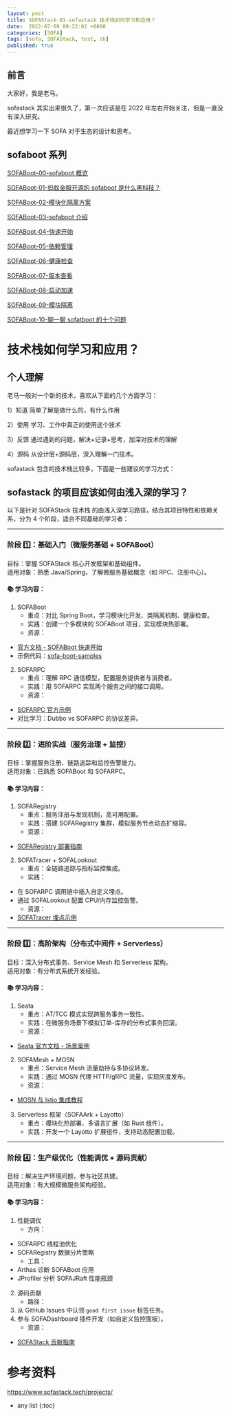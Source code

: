 ```yaml
---
layout: post
title: SOFAStack-01-sofastack 技术栈如何学习和应用？
date:  2022-07-09 09:22:02 +0800
categories: [SOFA]
tags: [sofa, SOFAStack, test, sh]
published: true
---
```





## 前言

大家好，我是老马。

sofastack 其实出来很久了，第一次应该是在 2022 年左右开始关注，但是一直没有深入研究。

最近想学习一下 SOFA 对于生态的设计和思考。

## sofaboot 系列

[SOFABoot-00-sofaboot 概览](https://houbb.github.io/2022/07/09/sofastack-sofaboot-00-overview)

[SOFABoot-01-蚂蚁金服开源的 sofaboot 是什么黑科技？](https://houbb.github.io/2022/07/09/sofastack-sofaboot-01-intro)

[SOFABoot-02-模块化隔离方案](https://houbb.github.io/2022/07/09/sofastack-sofaboot-02-module-iosolation)

[SOFABoot-03-sofaboot 介绍](https://houbb.github.io/2022/07/09/sofastack-sofaboot-03-intro)

[SOFABoot-04-快速开始](https://houbb.github.io/2022/07/09/sofastack-sofaboot-04-quick-start)

[SOFABoot-05-依赖管理](https://houbb.github.io/2022/07/09/sofastack-sofaboot-05-depency-solve)

[SOFABoot-06-健康检查](https://houbb.github.io/2022/07/09/sofastack-sofaboot-06-health-check)

[SOFABoot-07-版本查看](https://houbb.github.io/2022/07/09/sofastack-sofaboot-07-version)

[SOFABoot-08-启动加速](https://houbb.github.io/2022/07/09/sofastack-sofaboot-08-speed-up)

[SOFABoot-09-模块隔离](https://houbb.github.io/2022/07/09/sofastack-sofaboot-09-module-isolation)

[SOFABoot-10-聊一聊 sofatboot 的十个问题](https://houbb.github.io/2022/07/09/sofastack-sofaboot-10-chat-10-q)

# 技术栈如何学习和应用？

## 个人理解

老马一般对一个新的技术，喜欢从下面的几个方面学习：

1）知道 简单了解是做什么的，有什么作用

2）使用 学习、工作中真正的使用这个技术

3）反馈 通过遇到的问题，解决+记录+思考，加深对技术的理解

4）源码 从设计层+源码层，深入理解一门技术。

sofastack 包含的技术栈比较多，下面是一些建议的学习方式：

## sofastack 的项目应该如何由浅入深的学习？

以下是针对 SOFAStack 技术栈 的由浅入深学习路径，结合其项目特性和依赖关系，分为 4 个阶段，适合不同基础的学习者：

---

### 阶段 1️⃣：基础入门（微服务基础 + SOFABoot）
目标：掌握 SOFAStack 核心开发框架和基础组件。  
适用对象：熟悉 Java/Spring，了解微服务基础概念（如 RPC、注册中心）。  

#### 📚 学习内容：
1. SOFABoot  
   - 重点：对比 Spring Boot，学习模块化开发、类隔离机制、健康检查。  
   - 实践：创建一个多模块的 SOFABoot 项目，实现模块热部署。  
   - 资源：  
- [官方文档 - SOFABoot 快速开始](https://www.sofastack.tech/projects/sofa-boot/quick-start/)  
- 示例代码：[sofa-boot-samples](https://github.com/sofastack/sofa-boot-samples)  

2. SOFARPC  
   - 重点：理解 RPC 通信模型，配置服务提供者与消费者。  
   - 实践：用 SOFARPC 实现两个服务之间的接口调用。  
   - 资源：  
- [SOFARPC 官方示例](https://github.com/sofastack/sofa-rpc/tree/master/example)  
- 对比学习：Dubbo vs SOFARPC 的协议差异。  

---

### 阶段 2️⃣：进阶实战（服务治理 + 监控）
目标：掌握服务注册、链路追踪和监控告警能力。  
适用对象：已熟悉 SOFABoot 和 SOFARPC。  

#### 📚 学习内容：
1. SOFARegistry  
   - 重点：服务注册与发现机制，高可用配置。  
   - 实践：搭建 SOFARegistry 集群，模拟服务节点动态扩缩容。  
   - 资源：  
- [SOFARegistry 部署指南](https://www.sofastack.tech/projects/sofa-registry/deployment/)  

2. SOFATracer + SOFALookout  
   - 重点：全链路追踪与指标监控集成。  
   - 实践：  
- 在 SOFARPC 调用链中插入自定义埋点。  
- 通过 SOFALookout 配置 CPU/内存监控告警。  
   - 资源：  
- [SOFATracer 埋点示例](https://www.sofastack.tech/projects/sofa-tracer/log-usage/)  

---

### 阶段 3️⃣：高阶架构（分布式中间件 + Serverless）
目标：深入分布式事务、Service Mesh 和 Serverless 架构。  
适用对象：有分布式系统开发经验。  

#### 📚 学习内容：
1. Seata  
   - 重点：AT/TCC 模式实现跨服务事务一致性。  
   - 实践：在微服务场景下模拟订单-库存的分布式事务回滚。  
   - 资源：  
- [Seata 官方文档 - 场景案例](https://seata.io/zh-cn/docs/user/quickstart.html)  

2. SOFAMesh + MOSN  
   - 重点：Service Mesh 流量劫持与多协议转发。  
   - 实践：通过 MOSN 代理 HTTP/gRPC 流量，实现灰度发布。  
   - 资源：  
- [MOSN 与 Istio 集成教程](https://mosn.io/en/docs/quick-start/istio/)  

3. Serverless 框架（SOFAArk + Layotto）  
   - 重点：模块化热部署、多语言扩展（如 Rust 组件）。  
   - 实践：开发一个 Layotto 扩展组件，支持动态配置加载。  

---

### 阶段 4️⃣：生产级优化（性能调优 + 源码贡献）
目标：解决生产环境问题，参与社区共建。  
适用对象：有大规模微服务架构经验。  

#### 📚 学习内容：
1. 性能调优  
   - 方向：  
- SOFARPC 线程池优化  
- SOFARegistry 数据分片策略  
   - 工具：  
- Arthas 诊断 SOFABoot 应用  
- JProfiler 分析 SOFAJRaft 性能瓶颈  

2. 源码贡献  
   - 路径：  
1. 从 GitHub Issues 中认领 `good first issue` 标签任务。  
2. 参与 SOFADashboard 插件开发（如自定义监控面板）。  
   - 资源：  
- [SOFAStack 贡献指南](https://www.sofastack.tech/community/contribution/)  

# 参考资料

https://www.sofastack.tech/projects/

* any list
{:toc}